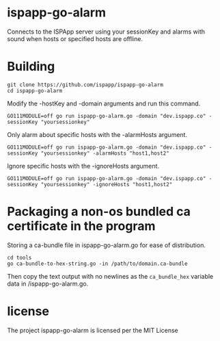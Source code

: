# ispapp-go-alarm

Connects to the ISPApp server using your sessionKey and alarms with sound when hosts or specified hosts are offline.

# Building

```
git clone https://github.com/ispapp/ispapp-go-alarm
cd ispapp-go-alarm
```

Modify the -hostKey and -domain arguments and run this command.

`GO111MODULE=off go run ispapp-go-alarm.go -domain "dev.ispapp.co" -sessionKey "yoursessionkey"`

Only alarm about specific hosts with the -alarmHosts argument.

`GO111MODULE=off go run ispapp-go-alarm.go -domain "dev.ispapp.co" -sessionKey "yoursessionkey" -alarmHosts "host1,host2"`

Ignore specific hosts with the -ignoreHosts argument.

`GO111MODULE=off go run ispapp-go-alarm.go -domain "dev.ispapp.co" -sessionKey "yoursessionkey" -ignoreHosts "host1,host2"`

# Packaging a non-os bundled ca certificate in the program

Storing a ca-bundle file in ispapp-go-alarm.go for ease of distribution.

```
cd tools
go ca-bundle-to-hex-string.go -in /path/to/domain.ca-bundle
```

Then copy the text output with no newlines as the `ca_bundle_hex` variable data in /ispapp-go-alarm.go.

# license

The project ispapp-go-alarm is licensed per the MIT License
